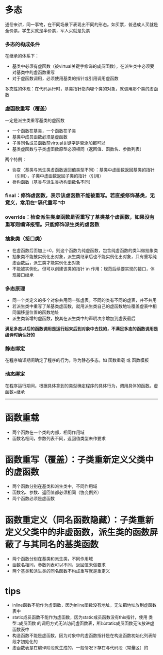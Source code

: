 # 多态
通俗来讲，同一事物，在不同场景下表现出不同的形态。如买票，普通成人买就是全价票，学生买就是半价票，军人买就是免票

### 多态的构成条件
在继承的体系下：
+ 基类中必须有虚函数（被virtual关键字修饰的成员函数），在派生类中必须要对基类中的虚函数重写
+ 对于虚函数调用，必须使用基类的指针或引用调用虚函数

多态性的体现：在代码运行时，基类指针指向哪个类的对象，就调用那个类的虚函数

### 虚函数重写（覆盖）
一定是派生类重写基类的虚函数
+ 一个函数在基类，一个函数在子类
+ 基类中成员函数必须是虚函数
+ 子类同名成员函数前virtual关键字是否添加都可以
+ 基类虚函数与子类虚函数原型必须相同（返回值、函数名、参数列表）

两个特例：
+ 协变（基类与派生类虚函数返回值类型不同）：基类中虚函数返回基类的指针（引用），子类中虚函数返回子类的指针（引用）
+ 析构函数（基类与派生类析构函数名不同）

### final：修饰虚函数，表示该虚函数不能被重写。若直接修饰基类，无意义，常用在“隔代重写”中
### override：检查派生类虚函数是否重写了基类某个虚函数，如果没有重写则编译报错。只能修饰派生类的虚函数

### 抽象类（接口类）

+ 在虚函数后面加上=0，则这个函数为纯虚函数，包含纯虚函数的类叫做抽象类
+ 抽象类不能被实例化出对象，派生类继承后也不能实例化出对象，只有重写纯虚函数后，派生类才能实例化出对象
+ 不能被实例化，但可以创建该类的指针
\n
作用：规范后续要实现的接口，体现接口继承

### 多态原理

+ 同一个类定义的多个对象共用同一张虚表。不同的类有不同的虚表，并不共用
+ 若派生类中重写了某基类虚函数，就用派生类自己的虚函数地址覆盖虚表中相同偏移量位置的函数地址
+ 派生类新增的虚函数，按其在派生类中的声明次序增加到虚表最后

**满足多态以后的函数调用是运行起来后到对象中去找的，不满足多态的函数调用是编译时确认好的** 

### 静态绑定

在程序编译期间确定了程序的行为，称为静态多态。如 函数重载 或 函数模板

### 动态绑定

在程序运行期间，根据具体拿到的类型确定程序的具体行为，调用具体的函数。虚函数+继承

----------------------------------------------------------------------------------------------------
# 函数重载
+ 两个函数在一个类的内部，相同作用域
+ 函数名相同，参数列表不同，返回值类型未作要求

# 函数重写（覆盖）：子类重新定义父类中的虚函数

+ 两个函数分别在基类和派生类中，不同作用域
+ 函数名、参数、返回值都必须相同（协变例外）
+ 两个函数必须是虚函数

# 函数重定义（同名函数隐藏）：子类重新定义父类中的非虚函数，派生类的函数屏蔽了与其同名的基类函数

+ 两个函数分别在基类和派生类，不同作用域
+ 函数名相同，参数列表可以不同，返回值未做要求
+ 两个基类和派生类的同名函数不构成重写就是重定义


# tips
+ inline函数不能作为虚函数，因为inline函数没有地址，无法把地址放到虚函数表中
+ static成员函数不能作为虚函数，因为static成员函数没有this指针，使用 类型::成员函数 的调用方式无法访问虚函数表，所以static成员函数无法放进虚函数表中
+ 构造函数不能是虚函数，因为对象中的虚函数指针是在构造函数初始化列表阶段才初始化的
+ 虚函数表是在编译阶段就生成的，一般情况下存在与代码段（常量区）的
